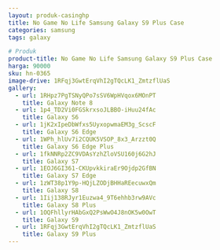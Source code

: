 ```yaml
---
layout: produk-casinghp
title: No Game No Life Samsung Galaxy S9 Plus Case
categories: samsung
tags: galaxy

# Produk
product-title: No Game No Life Samsung Galaxy S9 Plus Case
harga: 90000
sku: hn-0365
image-drive: 1RFqj3GwtErqVhI2gTQcLK1_ZmtzflUaS
gallery:
  - url: 1RHpz7PgTSNyQPo7sSV6WpHVqox6MOnPT
    title: Galaxy Note 8
  - url: 1p4_TD2Vi0FGSkrxsoJLBBO-iHuu24fAc
    title: Galaxy S6
  - url: 1jK2xIpeDbWfxs5UyxopwmaEM3g_ScscF
    title: Galaxy S6 Edge
  - url: 1WPh_hlUv7i2CQUK5VSOP_8x3_Arzzt0Q
    title: Galaxy S6 Edge Plus
  - url: 1fkNNRp2ZC9VDAsYzhZloVSU160j6G2hJ
    title: Galaxy S7
  - url: 1EOJ6GI361-CKUpvkkiraEr9Ojdp2GfBN
    title: Galaxy S7 Edge
  - url: 1zWT38p1Y9p-HQjLZODjBHHaREecuwxQm
    title: Galaxy S8
  - url: 1Iij138RJyr1Euzwa4_9T6ehhb3rw9AVc
    title: Galaxy S8 Plus
  - url: 1OQFhllyrHAbGxQ2PsWwO4J8nOK5w0OwT
    title: Galaxy S9
  - url: 1RFqj3GwtErqVhI2gTQcLK1_ZmtzflUaS
    title: Galaxy S9 Plus
---
```

